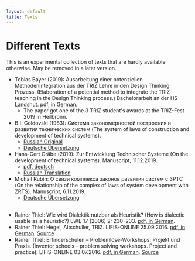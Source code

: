 ```yaml
---
layout: default
title: Texts
---
```


# Different Texts

This is an experimental collection of texts that are hardly available
otherwise.  May be removed in a later version. 

* Tobias Bayer (2019): Ausarbeitung einer potenziellen Methodenintegration aus
  der TRIZ Lehre in den Design Thinking Prozess. (Elaboration of a potential
  method to integrate the TRIZ teaching in the Design Thinking process.)
  Bachelorarbeit an der HS Landshut.
  [pdf, in German](Texts/BayerTobias-2019.pdf).
  * The paper got one of the 3 TRIZ student's awards at the TRIZ-Fest 2019 in
    Heilbronn.
* B.I. Goldovski (1983): Система закономерностей построения и развития
  технических систем (The system of laws of construction and development of
  technical systems).
  * [Russian Original](https://triz-summit.ru/file.php/id/f303253-file-original.pdf)
  * [Deutsche Übersetzung](Texts/Goldovski-1983-de.pdf)
* Hans-Gert Gräbe (2019): Zur Entwicklung Technischer Systeme (On the
  development of technical systems).  Manuscript, 11.12.2019.
  * [pdf, deutsch](Upload/lte-19.pdf)
  * [Russian Translation](Upload/lte-19-ru.pdf)
* Michail Rubin: О связи комплекса законов развития систем с ЗРТС (On the
  relationship of the complex of laws of system development with ZRTS).
  Manuscript, 6.11.2019.  
  * [Deutsche Übersetzung](Texts/Rubin-19-de.pdf)
  
## 

* Rainer Thiel: Wie wird Dialektik nutzbar als Heuristik? (How is dialectic
  usable as a heuristic?) EWE 17 (2006) 2: 230–233.
  [pdf, in German](Texts/HegelHoerz-05.pdf).
* Rainer Thiel: Hegel, Altschuller, TRIZ. LIFIS-ONLINE 25.09.2016.
  [pdf, in German](Texts/Thiel-16a.pdf).
  [Source](http://dx.doi.org/10.14625/thiel_20160925)
* Rainer Thiel: Erfinderschulen – Problemlöse-Workshops.  Projekt und Praxis.
  (Inventor schools - problem solving workshops. Project and practice).
  LIFIS-ONLINE 03.07.2016. [pdf, in German](Texts/Thiel-16.pdf).
  [Source](http://dx.doi.org/10.14625/thiel_20160703)